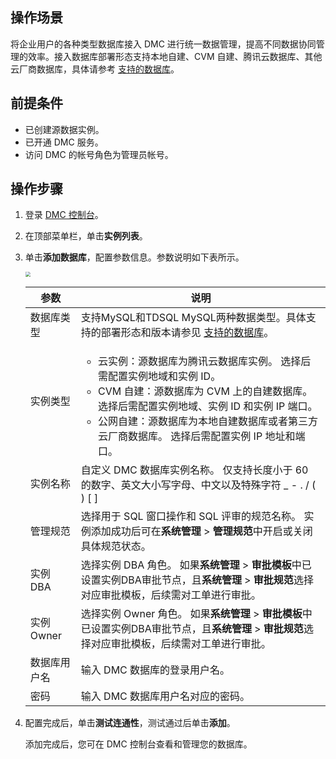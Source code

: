 ## 操作场景

将企业用户的各种类型数据库接入 DMC 进行统一数据管理，提高不同数据协同管理的效率。接入数据库部署形态支持本地自建、CVM 自建、腾讯云数据库、其他云厂商数据库，具体请参考 [支持的数据库](https://cloud.tencent.com/document/product/1222/70538)。

## 前提条件

- 已创建源数据实例。
- 已开通 DMC 服务。
- 访问 DMC 的帐号角色为管理员帐号。

## 操作步骤

1. 登录 [DMC 控制台](https://dms.cloud.tencent.com/v3/cooperations/#/)。

2. 在顶部菜单栏，单击**实例列表**。

3. 单击**添加数据库**，配置参数信息。参数说明如下表所示。

   <img src="https://qcloudimg.tencent-cloud.cn/raw/06e67d9d485868010ed8299d3691ea15.png" style="zoom:50%;" />

   | 参数         | 说明                                                         |
   | ------------ | ------------------------------------------------------------ |
   | 数据库类型   | 支持MySQL和TDSQL MySQL两种数据类型。具体支持的部署形态和版本请参见 [支持的数据库](https://cloud.tencent.com/document/product/1222/70538)。 |
   | 实例类型     | <ul><li>云实例：源数据库为腾讯云数据库实例。 选择后需配置实例地域和实例 ID。<li>CVM 自建：源数据库为 CVM 上的自建数据库。 选择后需配置实例地域、实例 ID 和实例 IP 端口。<li>公网自建：源数据库为本地自建数据库或者第三方云厂商数据库。 选择后需配置实例 IP 地址和端口。</ul> |
   | 实例名称     | 自定义 DMC 数据库实例名称。 仅支持长度小于 60 的数字、英文大小写字母、中文以及特殊字符 _ - . / ( ) [ ] |
   | 管理规范     | 选择用于 SQL 窗口操作和 SQL 评审的规范名称。 实例添加成功后可在**系统管理** > **管理规范**中开启或关闭具体规范状态。 |
   | 实例 DBA     | 选择实例 DBA 角色。 如果**系统管理** > **审批模板**中已设置实例DBA审批节点，且**系统管理** > **审批规范**选择对应审批模板，后续需对工单进行审批。 |
   | 实例  Owner  | 选择实例 Owner 角色。 如果**系统管理** > **审批模板**中已设置实例DBA审批节点，且**系统管理** > **审批规范**选择对应审批模板，后续需对工单进行审批。 |
   | 数据库用户名 | 输入 DMC 数据库的登录用户名。                                |
   | 密码         | 输入 DMC 数据库用户名对应的密码。                            |

4. 配置完成后，单击**测试连通性**，测试通过后单击**添加**。

   添加完成后，您可在 DMC 控制台查看和管理您的数据库。

  